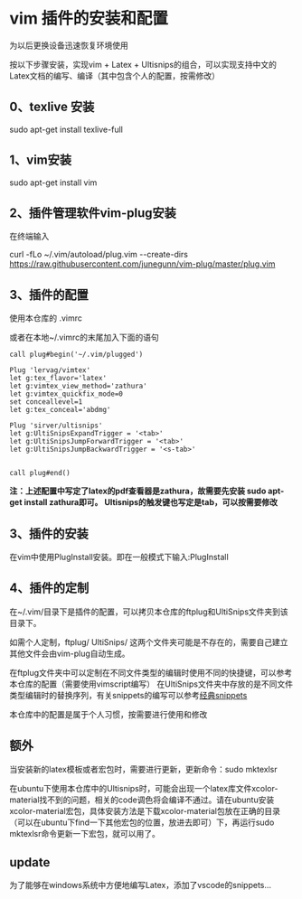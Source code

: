# vim 插件的安装和配置 
为以后更换设备迅速恢复环境使用

按以下步骤安装，实现vim + Latex + Ultisnips的组合，可以实现支持中文的Latex文档的编写、编译（其中包含个人的配置，按需修改）

## 0、texlive 安装
sudo apt-get install texlive-full

## 1、vim安装 
sudo apt-get install vim

## 2、插件管理软件vim-plug安装
在终端输入

curl -fLo ~/.vim/autoload/plug.vim --create-dirs 
https://raw.githubusercontent.com/junegunn/vim-plug/master/plug.vim

## 3、插件的配置
使用本仓库的
.vimrc

或者在本地~/.vimrc的末尾加入下面的语句
```
call plug#begin('~/.vim/plugged')

Plug 'lervag/vimtex'
let g:tex_flavor='latex'
let g:vimtex_view_method='zathura'
let g:vimtex_quickfix_mode=0
set conceallevel=1
let g:tex_conceal='abdmg'

Plug 'sirver/ultisnips'
let g:UltiSnipsExpandTrigger = '<tab>'
let g:UltiSnipsJumpForwardTrigger = '<tab>'
let g:UltiSnipsJumpBackwardTrigger = '<s-tab>'


call plug#end()
```
**注：上述配置中写定了latex的pdf查看器是zathura，故需要先安装 sudo apt-get install zathura即可。 Ultisnips的触发键也写定是tab，可以按需要修改**
## 3、插件的安装

在vim中使用PlugInstall安装。即在一般模式下输入:PlugInstall

## 4、插件的定制
在~/.vim/目录下是插件的配置，可以拷贝本仓库的ftplug和UltiSnips文件夹到该目录下。

如需个人定制，ftplug/ UltiSnips/ 这两个文件夹可能是不存在的，需要自己建立 其他文件会由vim-plug自动生成。 

在ftplug文件夹中可以定制在不同文件类型的编辑时使用不同的快捷键，可以参考本仓库的配置（需要使用vimscript编写）
在UltiSnips文件夹中存放的是不同文件类型编辑时的替换序列，有关snippets的编写可以参考[经典snippets](https://github.com/honza/vim-snippets)

本仓库中的配置是属于个人习惯，按需要进行使用和修改


## 额外
当安装新的latex模板或者宏包时，需要进行更新，更新命令：sudo mktexlsr

在ubuntu下使用本仓库中的Ultisnips时，可能会出现一个latex库文件xcolor-material找不到的问题，相关的code调色将会编译不通过。请在ubuntu安装xcolor-material宏包，具体安装方法是下载xcolor-material包放在正确的目录（可以在ubuntu下find一下其他宏包的位置，放进去即可）下，再运行sudo mktexlsr命令更新一下宏包，就可以用了。

## update
为了能够在windows系统中方便地编写Latex，添加了vscode的snippets…
